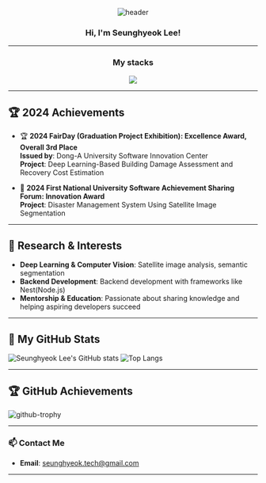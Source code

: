 <div align="center">

![header](https://capsule-render.vercel.app/api?type=waving&color=gradient&height=250&section=header&text=Seunghyeok_Lee&fontSize=70&fontColor=ffffff&animation=fadeIn)

<h3> Hi, I'm Seunghyeok Lee! </h3>
</div>

---

<p align='center'>
  <h3 align='center'>My stacks</h3>
  <p align="center">
    <a href="https://skillicons.dev">
     <img src="https://skillicons.dev/icons?i=cpp,ts,nodejs,nestjs,pytorch" />
    </a>
  </p>

---

## 🏆 2024 Achievements

- 🏆 **2024 FairDay (Graduation Project Exhibition): Excellence Award, Overall 3rd Place**  
  **Issued by**: Dong-A University Software Innovation Center  
  **Project**: Deep Learning-Based Building Damage Assessment and Recovery Cost Estimation  

- 🥇 **2024 First National University Software Achievement Sharing Forum: Innovation Award**  
  **Project**: Disaster Management System Using Satellite Image Segmentation  

---

## 🌟 Research & Interests

- **Deep Learning & Computer Vision**: Satellite image analysis, semantic segmentation  
- **Backend Development**: Backend development with frameworks like Nest(Node.js)
- **Mentorship & Education**: Passionate about sharing knowledge and helping aspiring developers succeed  

---

## 🚀 My GitHub Stats

![Seunghyeok Lee's GitHub stats](https://github-readme-stats.vercel.app/api?username=seunghyeokleeme&count_private=true&show_icons=true&theme=onedark)
![Top Langs](https://github-readme-stats.vercel.app/api/top-langs/?username=seunghyeokleeme&layout=donut-vertical&theme=onedark&langs_count=20&hide=jupyter%20notebook,html,css,pug,scss,cmake,javascript)

---

## 🏆 GitHub Achievements

![github-trophy](https://github-profile-trophy.vercel.app?username=seunghyeokleeme&theme=darkhub)

---

### 📫 Contact Me  

- **Email**: [seunghyeok.tech@gmail.com](mailto:seunghyeok.tech@gmail.com)

---
